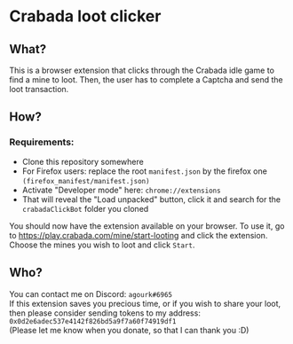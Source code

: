 # Crabada loot clicker

## What?
This is a browser extension that clicks through the Crabada idle game to find a mine to loot. Then, the user has to complete a Captcha and send the loot transaction.

## How?
### Requirements:
* Clone this repository somewhere
* For Firefox users: replace the root `manifest.json` by the firefox one `(firefox_manifest/manifest.json)`
* Activate "Developer mode" here: `chrome://extensions`
* That will reveal the "Load unpacked" button, click it and search for the `crabadaClickBot` folder you cloned

You should now have the extension available on your browser. To use it, go to https://play.crabada.com/mine/start-looting and click the extension.
Choose the mines you wish to loot and click `Start`.

## Who?
You can contact me on Discord: `agourk#6965`<br/>
If this extension saves you precious time, or if you wish to share your loot, then please consider sending tokens to my address: `0x0d2e6adec537e4142f826bd5a9f7a60f74919df1`<br/>
(Please let me know when you donate, so that I can thank you :D)
